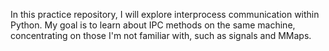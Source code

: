 In this practice repository, I will explore interprocess communication within Python. My goal is to learn about IPC methods on the same machine, concentrating on those I'm not familiar with, such as signals and MMaps.